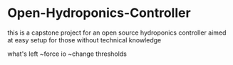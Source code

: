 # Open-Hydroponics-Controller
this is a capstone project for an open source hydroponics controller aimed at easy setup for those without technical knowledge

what's left
~force io
~change thresholds
